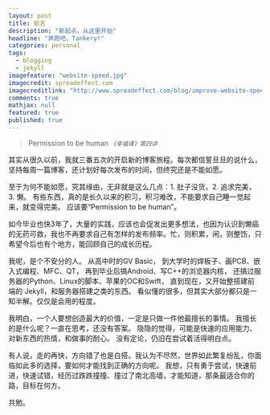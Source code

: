```yaml
---
layout: post
title: 前言
description: "新起点，从这里开始"
headline: "奔跑吧，Tankery!"
categories: personal
tags:
  - blogging
  - jekyll
imagefeature: "website-speed.jpg"
imagecredit: spreadeffect.com
imagecreditlink: "http://www.spreadeffect.com/blog/improve-website-speed/"
comments: true
mathjax: null
featured: true
published: true
---
```


> Permission to be human
> <small><cite title="Positive Psychology">《幸福课》第四讲</cite></small>

其实从很久以前，我就三番五次的开启新的博客旅程。每次都信誓旦旦的说什么，坚持每周一篇博客，还计划好每次发布的时间，但终究还是不能如愿。

至于为何不能如愿，究其缘由，无非就是这么几点：1. 肚子没货，2. 追求完美，3. 懒。
有些东西，真的是长久以来的积习，积习难改，不能要求自己睡一觉起来，就变得完美。
应该要“Permission to be human”。

如今毕业也快3年了，大量的实践，应该也会促发出更多想法，也因为认识到懒癌的无药可救，我也不再要求自己有怎样的发布频率。忙，则积累，闲，则整饬，只希望今后也有个地方，能回顾自己的成长历程。

我呢，是个不安分的人。
从高中时的GV Basic，
到大学时的焊板子、画PCB、嵌入式编程、MFC、QT，
再到毕业后搞Android、写C++的浏览器内核，
还搞过服务器的Python、Linux的脚本、苹果的OC和Swift，
直到现在，又开始整搭建前端的 Jekyll，和服务器搭建之类的东西。
看似懂的很多，但其实大部分都只是一知半解。仅仅是会用的程度。

我明白，一个人要想创造最大的价值，一定是只做一件他最擅长的事情。
我擅长的是什么呢？一直在思考，还没有答案。
隐隐的觉得，可能是快速的应用能力、对新东西的热情，和做事的耐心。
没有定论，仍旧在尝试着活得明白点。

有人说，走的再快，方向错了也是白搭。我认为不尽然，世界如此繁复纷乱，你面临如此多的选择，要如何才能找到正确的方向呢。
我想，只有勇于尝试，快速前进，快速试错，经历过跌跌撞撞、撞过了南北高墙，才能知道，那条最适合你的路，目标在何方。

共勉。
